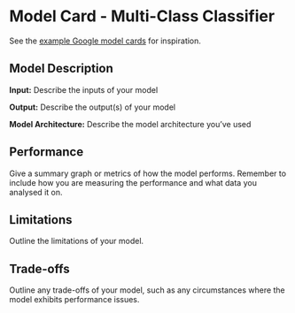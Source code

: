 # Model Card - Multi-Class Classifier 

See the [example Google model cards](https://modelcards.withgoogle.com/model-reports) for inspiration. 

## Model Description

**Input:** Describe the inputs of your model 

**Output:** Describe the output(s) of your model

**Model Architecture:** Describe the model architecture you’ve used

## Performance

Give a summary graph or metrics of how the model performs. Remember to include how you are measuring the performance and what data you analysed it on. 

## Limitations

Outline the limitations of your model.

## Trade-offs

Outline any trade-offs of your model, such as any circumstances where the model exhibits performance issues. 

